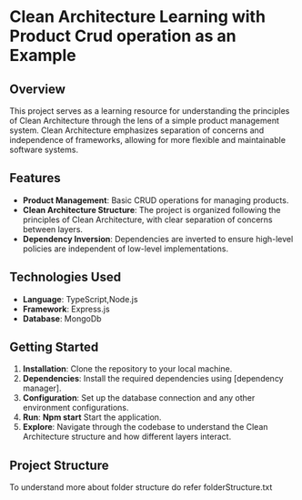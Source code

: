 # Clean Architecture Learning with Product Crud operation as an Example

## Overview
This project serves as a learning resource for understanding the principles of Clean Architecture through the lens of a simple product management system. Clean Architecture emphasizes separation of concerns and independence of frameworks, allowing for more flexible and maintainable software systems.

## Features
- **Product Management**: Basic CRUD operations for managing products.
- **Clean Architecture Structure**: The project is organized following the principles of Clean Architecture, with clear separation of concerns between layers.
- **Dependency Inversion**: Dependencies are inverted to ensure high-level policies are independent of low-level implementations.
<!-- - **Testability**: Components are designed to be easily testable, promoting a test-driven development approach. -->

## Technologies Used
- **Language**: TypeScript,Node.js
- **Framework**: Express.js
- **Database**: MongoDb

## Getting Started
1. **Installation**: Clone the repository to your local machine.
2. **Dependencies**: Install the required dependencies using [dependency manager].
3. **Configuration**: Set up the database connection and any other environment configurations.
4. **Run**: **Npm start** Start the application.
5. **Explore**: Navigate through the codebase to understand the Clean Architecture structure and how different layers interact.

## Project Structure
To understand more about folder structure do refer folderStructure.txt
